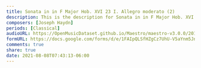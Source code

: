 ```yaml
---
title: Sonata in in F Major Hob. XVI 23 I. Allegro moderato (2)
description: This is the description for Sonata in in F Major Hob. XVI 23 I. Allegro moderato by Joseph Haydn
composers: [Joseph Haydn]
periods: [Classical]
audioURL: https://OpenMusicDataset.github.io/Maestro/maestro-v3.0.0/2015/MIDI-Unprocessed_R1_D1-1-8_mid--AUDIO-from_mp3_02_R1_2015_wav--2.midi
formURL: https://docs.google.com/forms/d/e/1FAIpQLSfHZgCz7UhU-V5aYnm5Jnb604yrVG32pAurOzxrJ4Knx7lWXg/viewform
comments: true
share: true
date: 2021-08-08T07:43:13-06:00
---
```

